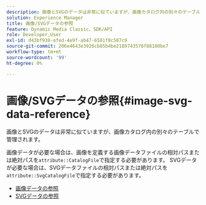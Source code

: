 ```yaml
---
description: 画像とSVGのデータは非常に似ていますが、画像カタログ内の別々のテーブルで管理されます。
solution: Experience Manager
title: 画像/SVGデータの参照
feature: Dynamic Media Classic、SDK/API
role: Developer,User
exl-id: d43bf938-efed-4e9f-ab47-6581f8c587c9
source-git-commit: 206e4643e3926cb85b4be2189743578f88180be7
workflow-type: tm+mt
source-wordcount: '99'
ht-degree: 0%

---
```


# 画像/SVGデータの参照{#image-svg-data-reference}

画像とSVGのデータは非常に似ていますが、画像カタログ内の別々のテーブルで管理されます。

画像データが必要な場合は、画像を定義する画像データファイルの相対パスまたは絶対パスを`attribute::CatalogFile`で指定する必要があります。 SVGデータが必要な場合は、SVGデータファイルの相対パスまたは絶対パスを`attribute::SvgCatalogFile`で指定する必要があります。

* [画像データの参照](c-image-data-reference/c-image-data-reference.md)
* [SVGデータの参照](c-svg-data-reference/c-svg-data-reference.md)
